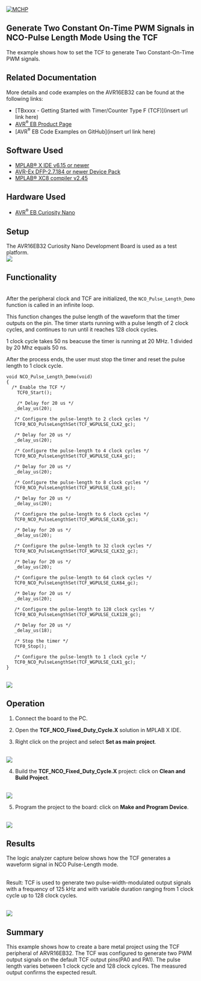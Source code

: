 [![MCHP](../images/microchip.png)](https://www.microchip.com)

## Generate Two Constant On-Time PWM Signals in NCO-Pulse Length Mode Using the TCF

The example shows how to set the TCF to generate Two Constant-On-Time PWM signals.

## Related Documentation
More details and code examples on the AVR16EB32 can be found at the following links:
- [TBxxxx - Getting Started with Timer/Counter Type F (TCF)](insert url link here)
- [AVR<sup>®</sup> EB Product Page](https://www.microchip.com/en-us/product/AVR16EB32)
- [AVR<sup>®</sup> EB Code Examples on GitHub](insert url link here)

## Software Used
- [MPLAB® X IDE v6.15 or newer](https://www.microchip.com/en-us/tools-resources/develop/mplab-x-ide)
- [AVR-Ex DFP-2.7.184 or newer Device Pack](https://packs.download.microchip.com/)
- [MPLAB® XC8 compiler v2.45](https://www.microchip.com/en-us/tools-resources/develop/mplab-xc-compilers/downloads-documentation#XC8)

## Hardware Used
- [AVR<sup>®</sup> EB Curiosity Nano](https://www.microchip.com/en-us/product/AVR16EB32)

## Setup
The AVR16EB32 Curiosity Nano Development Board is used as a test platform.
<br><img src="../images/AVR16EB32_Cnano_Board.png">

## Functionality
<br>After the peripheral clock and TCF are initialized, the  ```NCO_Pulse_Length_Demo``` function is called in an infinite loop.

This function changes the pulse length of the waveform that the timer outputs on the pin. The timer starts running with a pulse length of 2 clock cycles, and continues to run until it reaches 128 clock cycles.

1 clock cycle takes 50 ns beacuse the timer is running at 20 MHz. 1 divided by 20 Mhz equals 50 ns.

After the process ends, the user must stop the timer and reset the pulse length to 1 clock cycle.

```
void NCO_Pulse_Length_Demo(void)
{
  /* Enable the TCF */
    TCF0_Start(); 
    
    /* Delay for 20 us */
   _delay_us(20);
   
   /* Configure the pulse-length to 2 clock cycles */
   TCF0_NCO_PulseLengthSet(TCF_WGPULSE_CLK2_gc);
   
   /* Delay for 20 us */
   _delay_us(20);
   
   /* Configure the pulse-length to 4 clock cycles */
   TCF0_NCO_PulseLengthSet(TCF_WGPULSE_CLK4_gc);
   
   /* Delay for 20 us */
   _delay_us(20);
   
   /* Configure the pulse-length to 8 clock cycles */
   TCF0_NCO_PulseLengthSet(TCF_WGPULSE_CLK8_gc);
   
   /* Delay for 20 us */
   _delay_us(20);
   
   /* Configure the pulse-length to 6 clock cycles */
   TCF0_NCO_PulseLengthSet(TCF_WGPULSE_CLK16_gc);
   
   /* Delay for 20 us */
   _delay_us(20);
   
   /* Configure the pulse-length to 32 clock cycles */
   TCF0_NCO_PulseLengthSet(TCF_WGPULSE_CLK32_gc);
   
   /* Delay for 20 us */
   _delay_us(20);
   
   /* Configure the pulse-length to 64 clock cycles */
   TCF0_NCO_PulseLengthSet(TCF_WGPULSE_CLK64_gc);
   
   /* Delay for 20 us */
   _delay_us(20);
   
   /* Configure the pulse-length to 128 clock cycles */
   TCF0_NCO_PulseLengthSet(TCF_WGPULSE_CLK128_gc);
   
   /* Delay for 20 us */
   _delay_us(18);
   
   /* Stop the timer */
   TCF0_Stop();
   
   /* Configure the pulse-length to 1 clock cycle */
   TCF0_NCO_PulseLengthSet(TCF_WGPULSE_CLK1_gc);
}

```
<br><img src="../images/ncoPlFlowchart.png">



## Operation
 1. Connect the board to the PC.

 2. Open the  **TCF_NCO_Fixed_Duty_Cycle.X** solution in MPLAB X IDE.

 3. Right click on the project and select **Set as main project**.

<br><img src="../images/setAsMain.png">

 4. Build the  **TCF_NCO_Fixed_Duty_Cycle.X**  project: click on **Clean and Build Project**.

<br><img src="../images/cleanAndBuild.png">

 5. Program the project to the board: click on **Make and Program Device**.

<br><img src="../images/flashProject.png">


## Results

The logic analyzer capture below shows how the TCF generates a waveform signal in NCO Pulse-Length mode.

<br>Result: TCF is used to generate two pulse-width-modulated output signals with a frequency of 125 kHz and with variable duration ranging from 1 clock cycle up to 128 clock cycles.

<br><img src="../images/ncoPlResult.png">


## Summary

This example shows how to create a bare metal project using the TCF peripheral of ARVR16EB32. The TCF was configured to generate two PWM output signals on the default TCF output pins(PA0 and PA1). The pulse length varies between 1 clock cycle and 128 clock cylces. The measured output confirms the expected result.